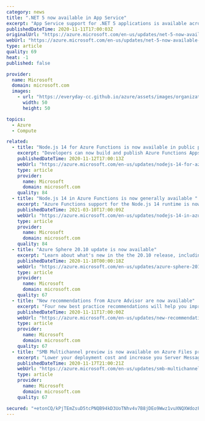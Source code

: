 ```yaml
---
category: news
title: ".NET 5 now available in App Service"
excerpt: "App Service support for .NET 5 applications is available across all public regions and scenarios on both Windows and Linux App Service plans. "
publishedDateTime: 2020-11-11T17:00:03Z
originalUrl: "https://azure.microsoft.com/en-us/updates/net-5-now-available-in-app-service/"
webUrl: "https://azure.microsoft.com/en-us/updates/net-5-now-available-in-app-service/"
type: article
quality: 69
heat: -1
published: false

provider:
  name: Microsoft
  domain: microsoft.com
  images:
    - url: "https://everyday-cc.github.io/azure/assets/images/organizations/microsoft.com-50x50.jpg"
      width: 50
      height: 50

topics:
  - Azure
  - Compute

related:
  - title: "Node.js 14 for Azure Functions is now available in public preview"
    excerpt: "Developers can now build and publish Azure Functions Apps using Node.js 14."
    publishedDateTime: 2020-11-12T17:00:13Z
    webUrl: "https://azure.microsoft.com/en-us/updates/nodejs-14-for-azure-functions-is-now-available-in-preview/"
    type: article
    provider:
      name: Microsoft
      domain: microsoft.com
    quality: 84
  - title: "Node.js 14 in Azure Functions is now generally available "
    excerpt: "Azure Functions support for the Node.js 14 runtime is now in general availability."
    publishedDateTime: 2021-03-10T17:00:09Z
    webUrl: "https://azure.microsoft.com/en-us/updates/nodejs-14-in-azure-functions-is-now-generally-available/"
    type: article
    provider:
      name: Microsoft
      domain: microsoft.com
    quality: 84
  - title: "Azure Sphere 20.10 update is now available"
    excerpt: "Learn about what's new in the the 20.10 release, including new and updated features in the OS, SDK, and extensions for Visual Studio and Visual Studio Code. "
    publishedDateTime: 2020-11-10T00:00:18Z
    webUrl: "https://azure.microsoft.com/en-us/updates/azure-sphere-2010-update-is-now-available/"
    type: article
    provider:
      name: Microsoft
      domain: microsoft.com
    quality: 67
  - title: "New recommendations from Azure Advisor are now available"
    excerpt: "Four new best practice recommendations will help you improve the reliability and performance of your Azure resources"
    publishedDateTime: 2020-11-11T17:00:00Z
    webUrl: "https://azure.microsoft.com/en-us/updates/new-recommendations-from-azure-advisor/"
    type: article
    provider:
      name: Microsoft
      domain: microsoft.com
    quality: 67
  - title: "SMB Multichannel preview is now available on Azure Files premium tier"
    excerpt: "Lower your deployment cost and increase you Server Message Block (SMB) 3.x client’s performance with Azure Files SMB Multichannel. "
    publishedDateTime: 2020-11-17T21:00:21Z
    webUrl: "https://azure.microsoft.com/en-us/updates/smb-multichannel-preview-is-now-available-on-azure-files-premium-tier/"
    type: article
    provider:
      name: Microsoft
      domain: microsoft.com
    quality: 67

secured: "+etonCQ/kPjTEmZsuD5tcPNQB94kD3UoTNhv4v7B8jDEo9Wwz1vuXNQXWdozF8nwZCkkvwAJ6RIAWNlYi71rhsTlUeSe81ihzRADqAGPEPjY4vTyK55EiuqvTntZHDpnyvZsUqFufVsAqHoW0hs+c//us+e46bchSHhKth51ojWSyIF2snkQbEkqjNfmCilfP/1MDtZOLSDvYNVNXMknCpYLGy94ChvlnkTgcIkVOsoWoQIaDHJI8e6JZg1a91Nfd3C0/H5ZXl8uthjdCGT8cZ7E5b2xIgf79aw617Kv4U8Dr/xrG5k0lRwwyXngHGGYTWoodPA2IEH1MskAKCGhaZ0EZjOo4MmTtr+POAP4q3I=;yb3A8o5uD2ewbUbXB3io6Q=="
---
```


